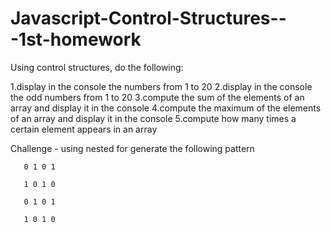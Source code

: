 # Javascript-Control-Structures---1st-homework

Using control structures, do the following:

1.display in the console the numbers from 1 to 20
2.display in the console the odd numbers from 1 to 20
3.compute the sum of the elements of an array and display it in the console
4.compute the maximum of the elements of an array and display it in the console
5.compute how many times a certain element appears in an array

Challenge - using nested for generate the following pattern

       0 1 0 1

       1 0 1 0

       0 1 0 1

       1 0 1 0
